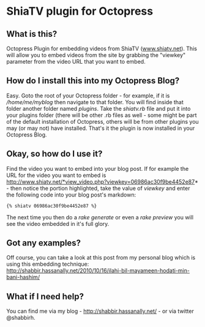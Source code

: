 ShiaTV plugin for Octopress
================

## What is this?
Octopress Plugin for embedding videos from ShiaTV (www.shiatv.net).  This will allow you to embed videos from the site by grabbing the "viewkey" parameter from the video URL that you want to embed.

## How do I install this into my Octopress Blog?
Easy.
Goto the root of your Octopress folder - for example, if it is */home/me/myblog* then navigate to that folder.  You will find inside that folder another folder named *plugins*.  Take the *shiatv.rb* file and put it into your plugins folder (there will be other .rb files as well - some might be part of the default installation of Octopress, others will be from other plugins you may (or may not) have installed.
That's it the plugin is now installed in your Octopress Blog.

## Okay, so how do I use it?

Find the video you want to embed into your blog post.  If for example the URL for the video you want to embed is http://www.shiatv.net/*view_video.php?viewkey=06986ac30f9be4452e87* - then notice the portion highlighted, take the value of *viewkey* and enter the following code into your blog post's markdown:

```{% shiatv 06986ac30f9be4452e87 %}```

The next time you then do a *rake generate* or even a *rake preview* you will see the video embedded in it's full glory.

## Got any examples?
Off course, you can take a look at this post from my personal blog which is using this embedding technique:
http://shabbir.hassanally.net/2010/10/16/ilahi-bil-mayameen-hodati-min-bani-hashim/

## What if I need help?
You can find me via my blog - http://shabbir.hassanally.net/ - or via twitter @shabbirh.



